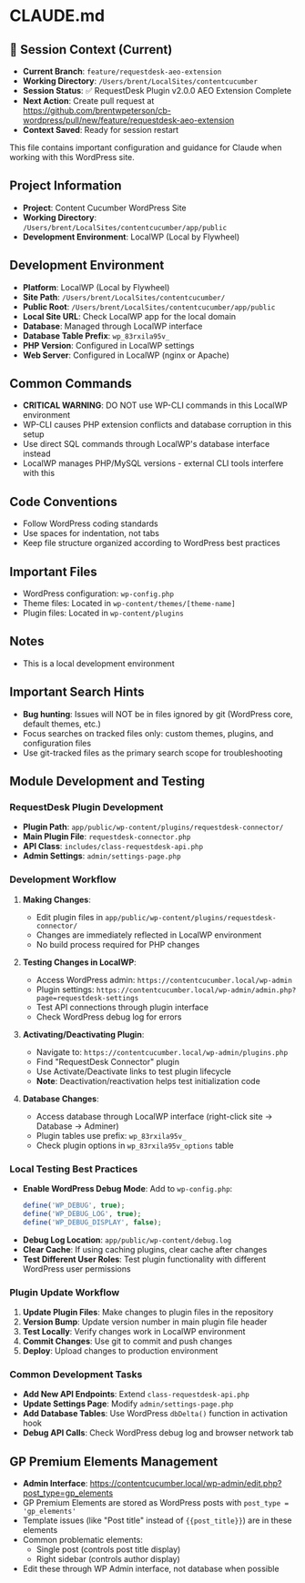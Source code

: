 # CLAUDE.md

## 🔄 Session Context (Current)
- **Current Branch**: `feature/requestdesk-aeo-extension`
- **Working Directory**: `/Users/brent/LocalSites/contentcucumber`
- **Session Status**: ✅ RequestDesk Plugin v2.0.0 AEO Extension Complete
- **Next Action**: Create pull request at https://github.com/brentwpeterson/cb-wordpress/pull/new/feature/requestdesk-aeo-extension
- **Context Saved**: Ready for session restart

This file contains important configuration and guidance for Claude when working with this WordPress site.

## Project Information
- **Project**: Content Cucumber WordPress Site
- **Working Directory**: `/Users/brent/LocalSites/contentcucumber/app/public`
- **Development Environment**: LocalWP (Local by Flywheel)

## Development Environment
- **Platform**: LocalWP (Local by Flywheel)
- **Site Path**: `/Users/brent/LocalSites/contentcucumber/`
- **Public Root**: `/Users/brent/LocalSites/contentcucumber/app/public`
- **Local Site URL**: Check LocalWP app for the local domain
- **Database**: Managed through LocalWP interface
- **Database Table Prefix**: `wp_83rxila95v_`
- **PHP Version**: Configured in LocalWP settings
- **Web Server**: Configured in LocalWP (nginx or Apache)

## Common Commands
- **CRITICAL WARNING**: DO NOT use WP-CLI commands in this LocalWP environment
- WP-CLI causes PHP extension conflicts and database corruption in this setup
- Use direct SQL commands through LocalWP's database interface instead
- LocalWP manages PHP/MySQL versions - external CLI tools interfere with this

## Code Conventions
- Follow WordPress coding standards
- Use spaces for indentation, not tabs
- Keep file structure organized according to WordPress best practices

## Important Files
- WordPress configuration: `wp-config.php`
- Theme files: Located in `wp-content/themes/[theme-name]`
- Plugin files: Located in `wp-content/plugins`

## Notes
- This is a local development environment

## Important Search Hints
- **Bug hunting**: Issues will NOT be in files ignored by git (WordPress core, default themes, etc.)
- Focus searches on tracked files only: custom themes, plugins, and configuration files
- Use git-tracked files as the primary search scope for troubleshooting

## Module Development and Testing

### RequestDesk Plugin Development
- **Plugin Path**: `app/public/wp-content/plugins/requestdesk-connector/`
- **Main Plugin File**: `requestdesk-connector.php`
- **API Class**: `includes/class-requestdesk-api.php`
- **Admin Settings**: `admin/settings-page.php`

### Development Workflow
1. **Making Changes**:
   - Edit plugin files in `app/public/wp-content/plugins/requestdesk-connector/`
   - Changes are immediately reflected in LocalWP environment
   - No build process required for PHP changes

2. **Testing Changes in LocalWP**:
   - Access WordPress admin: `https://contentcucumber.local/wp-admin`
   - Plugin settings: `https://contentcucumber.local/wp-admin/admin.php?page=requestdesk-settings`
   - Test API connections through plugin interface
   - Check WordPress debug log for errors

3. **Activating/Deactivating Plugin**:
   - Navigate to: `https://contentcucumber.local/wp-admin/plugins.php`
   - Find "RequestDesk Connector" plugin
   - Use Activate/Deactivate links to test plugin lifecycle
   - **Note**: Deactivation/reactivation helps test initialization code

4. **Database Changes**:
   - Access database through LocalWP interface (right-click site → Database → Adminer)
   - Plugin tables use prefix: `wp_83rxila95v_`
   - Check plugin options in `wp_83rxila95v_options` table

### Local Testing Best Practices
- **Enable WordPress Debug Mode**: Add to `wp-config.php`:
  ```php
  define('WP_DEBUG', true);
  define('WP_DEBUG_LOG', true);
  define('WP_DEBUG_DISPLAY', false);
  ```
- **Debug Log Location**: `app/public/wp-content/debug.log`
- **Clear Cache**: If using caching plugins, clear cache after changes
- **Test Different User Roles**: Test plugin functionality with different WordPress user permissions

### Plugin Update Workflow
1. **Update Plugin Files**: Make changes to plugin files in the repository
2. **Version Bump**: Update version number in main plugin file header
3. **Test Locally**: Verify changes work in LocalWP environment
4. **Commit Changes**: Use git to commit and push changes
5. **Deploy**: Upload changes to production environment

### Common Development Tasks
- **Add New API Endpoints**: Extend `class-requestdesk-api.php`
- **Update Settings Page**: Modify `admin/settings-page.php`
- **Add Database Tables**: Use WordPress `dbDelta()` function in activation hook
- **Debug API Calls**: Check WordPress debug log and browser network tab

## GP Premium Elements Management
- **Admin Interface**: https://contentcucumber.local/wp-admin/edit.php?post_type=gp_elements
- GP Premium Elements are stored as WordPress posts with `post_type = 'gp_elements'`
- Template issues (like "Post title" instead of `{{post_title}}`) are in these elements
- Common problematic elements:
  - Single post (controls post title display)
  - Right sidebar (controls author display)
- Edit these through WP Admin interface, not database when possible